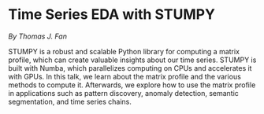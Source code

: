 # Time Series EDA with STUMPY

*By Thomas J. Fan*

STUMPY is a robust and scalable Python library for computing a matrix profile, which can create valuable insights about our time series. STUMPY is built with Numba, which parallelizes computing on CPUs and accelerates it with GPUs. In this talk, we learn about the matrix profile and the various methods to compute it. Afterwards, we explore how to use the matrix profile in applications such as pattern discovery, anomaly detection, semantic segmentation, and time series chains.
